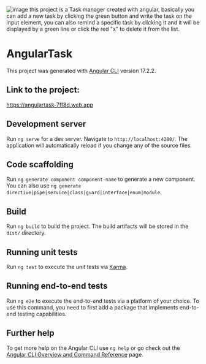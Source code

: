 ![image](https://github.com/DavideSiracusano/angular-task/assets/152174921/8a1b16d5-359e-4606-ab1a-ebab9b5cbcea)
this project is a Task manager created with angular, basically you can add a new task by clicking the green button and write the task on the input element, you can also remind a specific task by clicking it and it will be displayed by a green line or click the red "x" to delete it from the list.


# AngularTask

This project was generated with [Angular CLI](https://github.com/angular/angular-cli) version 17.2.2.

## Link to the project: 
https://angulartask-7ff8d.web.app

## Development server

Run `ng serve` for a dev server. Navigate to `http://localhost:4200/`. The application will automatically reload if you change any of the source files.

## Code scaffolding

Run `ng generate component component-name` to generate a new component. You can also use `ng generate directive|pipe|service|class|guard|interface|enum|module`.

## Build

Run `ng build` to build the project. The build artifacts will be stored in the `dist/` directory.

## Running unit tests

Run `ng test` to execute the unit tests via [Karma](https://karma-runner.github.io).

## Running end-to-end tests

Run `ng e2e` to execute the end-to-end tests via a platform of your choice. To use this command, you need to first add a package that implements end-to-end testing capabilities.

## Further help

To get more help on the Angular CLI use `ng help` or go check out the [Angular CLI Overview and Command Reference](https://angular.io/cli) page.
